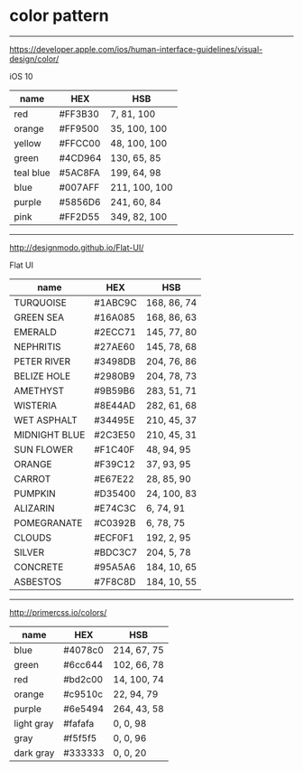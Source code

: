 # color pattern

---

https://developer.apple.com/ios/human-interface-guidelines/visual-design/color/

iOS 10

| name      | HEX     | HSB           |
| ---       | ---     | ---           |
| red       | #FF3B30 |   7,  81, 100 |
| orange    | #FF9500 |  35, 100, 100 |
| yellow    | #FFCC00 |  48, 100, 100 |
| green     | #4CD964 | 130,  65,  85 |
| teal blue | #5AC8FA | 199,  64,  98 |
| blue      | #007AFF | 211, 100, 100 |
| purple    | #5856D6 | 241,  60,  84 |
| pink      | #FF2D55 | 349,  82, 100 |

---

http://designmodo.github.io/Flat-UI/

Flat UI

| name          | HEX     | HSB          |
| ---           | ---     | ---          |
| TURQUOISE     | #1ABC9C | 168,  86, 74 |
| GREEN SEA     | #16A085 | 168,  86, 63 |
| EMERALD       | #2ECC71 | 145,  77, 80 |
| NEPHRITIS     | #27AE60 | 145,  78, 68 |
| PETER RIVER   | #3498DB | 204,  76, 86 |
| BELIZE HOLE   | #2980B9 | 204,  78, 73 |
| AMETHYST      | #9B59B6 | 283,  51, 71 |
| WISTERIA      | #8E44AD | 282,  61, 68 |
| WET ASPHALT   | #34495E | 210,  45, 37 |
| MIDNIGHT BLUE | #2C3E50 | 210,  45, 31 |
| SUN FLOWER    | #F1C40F |  48,  94, 95 |
| ORANGE        | #F39C12 |  37,  93, 95 |
| CARROT        | #E67E22 |  28,  85, 90 |
| PUMPKIN       | #D35400 |  24, 100, 83 |
| ALIZARIN      | #E74C3C |   6,  74, 91 |
| POMEGRANATE   | #C0392B |   6,  78, 75 |
| CLOUDS        | #ECF0F1 | 192,   2, 95 |
| SILVER        | #BDC3C7 | 204,   5, 78 |
| CONCRETE      | #95A5A6 | 184,  10, 65 |
| ASBESTOS      | #7F8C8D | 184,  10, 55 |

---

http://primercss.io/colors/

| name       | HEX     | HSB          |
| ---        | ---     | ---          |
| blue       | #4078c0 | 214,  67, 75 |
| green      | #6cc644 | 102,  66, 78 |
| red        | #bd2c00 |  14, 100, 74 |
| orange     | #c9510c |  22,  94, 79 |
| purple     | #6e5494 | 264,  43, 58 |
| light gray | #fafafa |   0,   0, 98 |
| gray       | #f5f5f5 |   0,   0, 96 |
| dark gray  | #333333 |   0,   0, 20 |
